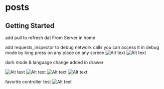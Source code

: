 # posts

## Getting Started

add pull to refresh dat From Server in home

add requests_inspector to debug network calls you can access it in debug mode
by long press on any place on any screen
![Alt text](image-4.png)
![Alt text](image-5.png)

dark mode & language change added in drawer

![Alt text](image.png)
![Alt text](image-1.png)
![Alt text](image-2.png)
![Alt text](image-3.png)

favorite controller test
![Alt text](image-6.png)